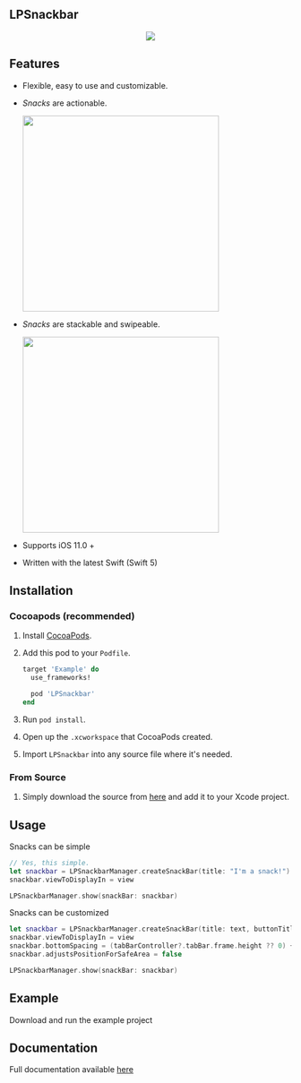 ## LPSnackbar


<p align="center">
<img src="https://raw.githubusercontent.com/luispadron/LPSnackbar/master/.github/Screen1.png"/>  
</p>

## Features 

- Flexible, easy to use and customizable.
- _Snacks_ are actionable.
	
	<img src="https://raw.githubusercontent.com/luispadron/LPSnackbar/master/.github/Demo1.gif" width="350"/>  
	
- _Snacks_ are stackable and swipeable.
	
	<img src="https://raw.githubusercontent.com/luispadron/LPSnackbar/master/.github/Demo2.gif" width="350"/>  

- Supports iOS 11.0 +
- Written with the latest Swift (Swift 5)

## Installation

### Cocoapods (recommended)

1. Install [CocoaPods](https://cocoapods.org).
2. Add this pod to your `Podfile`.

	```ruby
	target 'Example' do
	  use_frameworks!

	  pod 'LPSnackbar'
	end
	```
3. Run `pod install`.
4. Open up the `.xcworkspace` that CocoaPods created.
5. Import `LPSnackbar` into any source file where it's needed.

### From Source

1. Simply download the source from [here](https://github.com/luispadron/LPSnackbar/tree/master/LPSnackbar) and add it to your Xcode project.


## Usage

Snacks can be simple

```swift
// Yes, this simple.
let snackbar = LPSnackbarManager.createSnackBar(title: "I'm a snack!")
snackbar.viewToDisplayIn = view

LPSnackbarManager.show(snackBar: snackbar)
```

Snacks can be customized

```swift
let snackbar = LPSnackbarManager.createSnackBar(title: text, buttonTitle: "Undo", delegate: self)
snackbar.viewToDisplayIn = view
snackbar.bottomSpacing = (tabBarController?.tabBar.frame.height ?? 0) + 15
snackbar.adjustsPositionForSafeArea = false

LPSnackbarManager.show(snackBar: snackbar)
```

## Example

Download and run the example project

## Documentation

Full documentation available [here](https://htmlpreview.github.io/?https://github.com/luispadron/LPSnackbar/blob/master/docs/index.html)
